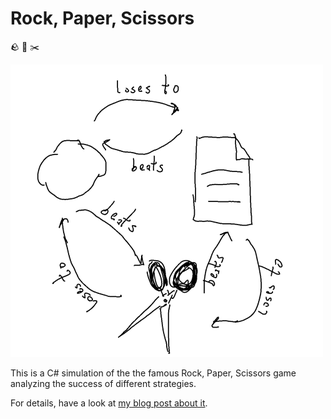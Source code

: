 # Rock, Paper, Scissors

🪨 📰 ✂️

![Rock, Paper, Scissors sketch.](rock-paper-scissors.png)

This is a C# simulation of the the famous Rock, Paper, Scissors game
analyzing the success of different strategies.

For details, have a look at [my blog post about it](https://wolfgang-ziegler.com/blog/rock-paper-scissors).